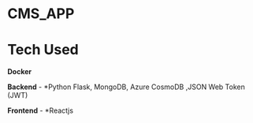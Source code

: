 # CMS_APP

# Tech Used

**Docker**

**Backend** - *Python Flask, MongoDB, Azure CosmoDB ,JSON Web Token (JWT)

**Frontend** - *Reactjs
